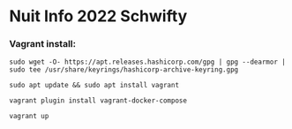 # Nuit Info 2022 Schwifty

### Vagrant install:
```
sudo wget -O- https://apt.releases.hashicorp.com/gpg | gpg --dearmor | sudo tee /usr/share/keyrings/hashicorp-archive-keyring.gpg
```
```
sudo apt update && sudo apt install vagrant
```
```
vagrant plugin install vagrant-docker-compose
```
```
vagrant up
```
